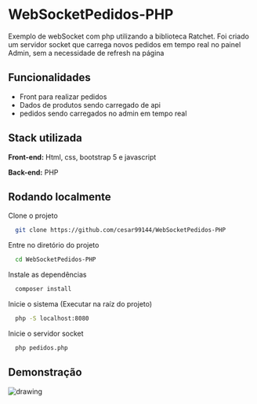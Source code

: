 # WebSocketPedidos-PHP
Exemplo de webSocket com php utilizando a biblioteca Ratchet. Foi criado um servidor socket que carrega novos pedidos em tempo real no painel Admin, sem a necessidade de refresh na página


## Funcionalidades

- Front para realizar pedidos
- Dados de produtos sendo carregado de api
- pedidos sendo carregados no admin em tempo real


## Stack utilizada

**Front-end:** Html, css, bootstrap 5 e javascript

**Back-end:** PHP


## Rodando localmente

Clone o projeto

```bash
  git clone https://github.com/cesar99144/WebSocketPedidos-PHP
```

Entre no diretório do projeto

```bash
  cd WebSocketPedidos-PHP
```

Instale as dependências

```bash
  composer install
```

Inicie o sistema
(Executar na raíz do projeto)

```bash
  php -S localhost:8080 
```

Inicie o servidor socket

```bash
  php pedidos.php
```

## Demonstração
<img src="assets/ImagensProjetos/Pedidos.gif" alt="drawing">